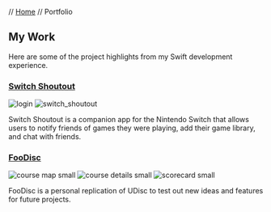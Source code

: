 // [Home](README.md) // Portfolio

## My Work

Here are some of the project highlights from my Swift development experience.

### [Switch Shoutout](https://github.com/brianeatsbeets/switch-shoutout)

![login](https://user-images.githubusercontent.com/94752449/152709335-67e85c32-594c-45af-a90a-7eb91ae9e90f.png) ![switch_shoutout](https://user-images.githubusercontent.com/94752449/150655719-b92391bc-591c-4fec-b73d-09a23fb4ba49.PNG)

Switch Shoutout is a companion app for the Nintendo Switch that allows users to notify friends of games they were playing, add their game library, and chat with friends.

### [FooDisc](https://github.com/brianeatsbeets/FooDisc)

![course map small](https://user-images.githubusercontent.com/94752449/152707825-496b37d6-ff63-4733-91e3-509c172673f2.png) ![course details small](https://user-images.githubusercontent.com/94752449/152707846-ce618697-fba8-4d53-9147-d40320489dce.png) ![scorecard small](https://user-images.githubusercontent.com/94752449/152707959-d6d94bd4-bffa-4f90-b9cd-ba155ac50056.png)

FooDisc is a personal replication of UDisc to test out new ideas and features for future projects.
